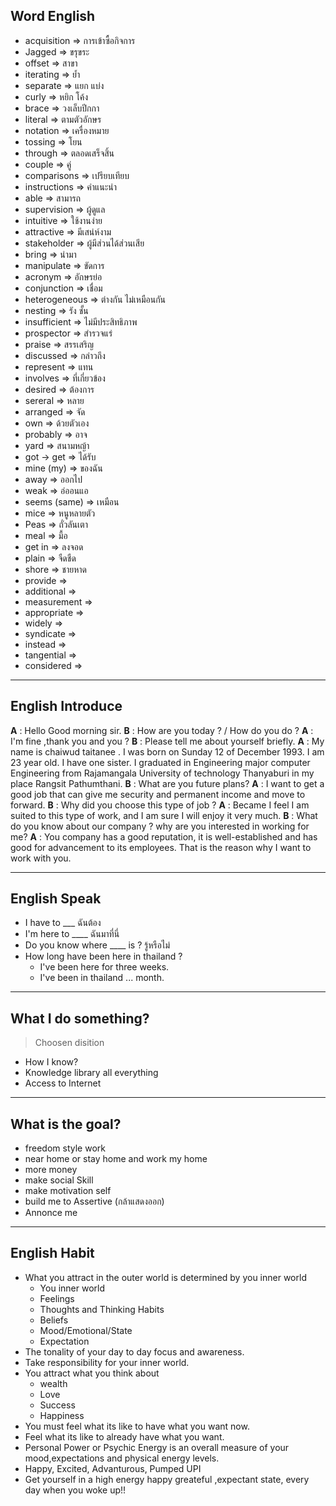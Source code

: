 ## Word English

- acquisition => การเข้าซื้อกิจการ
- Jagged => ขรุขระ
- offset => สาขา
- iterating => ย้ำ
- separate => แยก แบ่ง
- curly => หยิก โค้ง
- brace => วงเล็บปีกกา
- literal => ตามตัวอักษร
- notation => เครื่องหมาย
- tossing => โยน
- through => ตลอดเสร็จสิ้น
- couple => คู่
- comparisons => เปรียบเทียบ
- instructions => คำแนะนำ
- able => สามารถ
- supervision => ผู้ดูแล
- intuitive => ใช้งานง่าย
- attractive => มีเสน่ห์งาม
- stakeholder => ผู้มีส่วนได้ส่วนเสีย
- bring => นำมา
- manipulate => ขัดการ
- acronym => อักษรย่อ
- conjunction => เชื่อม
- heterogeneous => ต่างกัน ไม่เหมือนกัน
- nesting => รัง ชั้น
- insufficient => ไม่มีประสิทธิภาพ
- prospector => สำรวจแร่
- praise =>  สรรเสริญ
- discussed =>  กล่าวถึง
- represent => แทน
- involves => ที่เกี่ยวข้อง
- desired => ต้องการ
- sereral => หลาย
- arranged => จัด
- own => ด้วยตัวเอง
- probably => อาจ
- yard => สนามหญ้า
- got -> get => ได้รับ
- mine (my) => ของฉัน
- away => ออกไป
- weak => อ่ออนแอ
- seems (same) => เหมือน
- mice => หนูหลายตัว
- Peas => ถั่วลันเตา
- meal => มื้อ
- get in => ลงจอด
- plain => จืดชืด
- shore => ชายหาด
- provide =>
- additional =>
- measurement =>
- appropriate =>
- widely =>
- syndicate =>
- instead =>
- tangential =>
- considered =>

---------------------------------------------------
## English Introduce

**A** : Hello Good morning sir.
**B** : How are you today ? / How do you do ?
**A** : I'm fine ,thank you and you ?
**B** : Please tell me about yourself briefly.
**A** : My name is chaiwud taitanee . I was born on Sunday 12 of December 1993. I am 23 year old.
    I have one sister.
    I graduated in Engineering major computer Engineering from Rajamangala University of technology Thanyaburi in my place Rangsit Pathumthani.
**B** : What are you future plans?
**A** : I want to get a good job that can give me security and permanent income and move to forward.
**B** : Why did you choose this type of job ?
**A** : Became I feel I am suited to this type of work, and  I am sure I will enjoy it very much.
**B** : What do you know about our company ? why are you interested in working for me?
**A** : You company has a good reputation, it is well-established and has good for advancement to its employees. That is the reason why I want to work with you.

----------------------------------------------------

## English Speak

- I have to ___ ฉันต้อง
- I'm here to ____ ฉันมาที่นี่
- Do you know where ____ is ? รู้หรือไม่
- How long have been here in thailand ?
  - I've been here for three weeks.
  - I've been in thailand ... month.

---------------------------------------------------------

## What I do something?

> Choosen disition

- How I know?
- Knowledge library all everything
- Access to Internet

--------------------------------------------------------------

## What is the goal?

- freedom style work
- near home or stay home and work my home
- more money
- make social Skill
- make motivation self
- build me to Assertive (กล้าแสดงออก)
- Annonce me

----------------------------------------------------------------

## English Habit

- What you attract in the outer world is determined by you inner world
  - You inner world
  - Feelings
  - Thoughts and Thinking Habits
  - Beliefs
  - Mood/Emotional/State
  - Expectation
- The tonality of your day to day focus and awareness.
- Take responsibility for your inner world.
- You attract what you think about
  - wealth
  - Love
  - Success
  - Happiness
- You must feel what its like to have what you want now.
- Feel what its like to already have what you want.
- Personal Power or Psychic Energy is an overall measure of your mood,expectations and physical energy levels.
- Happy, Excited, Advanturous, Pumped UPI
- Get yourself in a high energy happy greateful ,expectant state, every day when you woke up!! 

